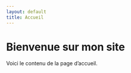 ```yaml
---
layout: default
title: Accueil
---
```


# Bienvenue sur mon site

Voici le contenu de la page d’accueil.
